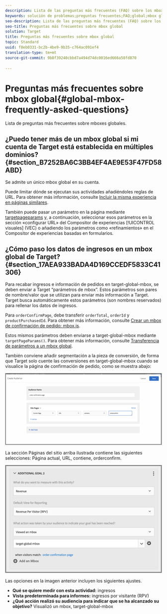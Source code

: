 ```yaml
---
description: Lista de las preguntas más frecuentes (FAQ) sobre los mboxes globales.
keywords: solución de problemas;preguntas frecuentes;FAQ;global;mbox global
seo-description: Lista de las preguntas más frecuentes (FAQ) sobre los mboxes globales.
seo-title: Preguntas más frecuentes sobre mbox global
solution: Target
title: Preguntas más frecuentes sobre mbox global
topic: Standard
uuid: f8eb0331-bc2b-4be9-9b35-c764ac091ef4
translation-type: tm+mt
source-git-commit: 9b8f39240cbbd7a494d74dc0016ed666a58fd870

---
```



# Preguntas más frecuentes sobre mbox global{#global-mbox-frequently-asked-questions}

Lista de preguntas más frecuentes sobre mboxes globales.

## ¿Puedo tener más de un mbox global si mi cuenta de Target está establecida en múltiples dominios?{#section_B7252BA6C3BB4EF4AE9E53F47FD58ABD}

Se admite un único mbox global en su cuenta.

Puede limitar dónde se ejecutan sus actividades añadiéndoles reglas de URL. Para obtener más información, consulte   [Incluir la misma experiencia en páginas similares](../../../c-experiences/c-visual-experience-composer/temtest.md#task_2539D51A18044F82B0D9895636546781).

También puede pasar un parámetro en la página mediante [targetpageparams](/help/c-implementing-target/c-implementing-target-for-client-side-web/targetpageparams.md) y, a continuación, seleccionar esos parámetros en la sección «configurar URL» del Compositor de experiencias [!UICONTROL visuales] (VEC) o añadiendo los parámetros como «refinamientos» en el Compositor de experiencias basadas en formularios.

## ¿Cómo paso los datos de ingresos en un mbox global de Target?{#section_17AEA933BADA4D169CCEDF5833C41306}

Para recabar ingresos e información de pedidos en target-global-mbox, se deben enviar a Target “parámetros de mbox”. Estos parámetros son pares de nombre/valor que se utilizan para enviar más información a Target. Target busca automáticamente estos parámetros (son nombres reservados) para rellenar los datos de ingresos.

Para `orderConfirmPage`, debe transferir `orderTotal`, `orderId` y `productPurchasedId`. Para obtener más información, consulte [Crear un mbox de confirmación de pedido: mbox.js](../../../c-implementing-target/c-implementing-target-for-client-side-web/t-mbox-download/orderconfirm-create.md#task_0036D5F6C062442788BB55E872816D82).

Estos mismos parámetros deben enviarse a target-global-mbox mediante `targetPageParams()`. Para obtener más información, consulte [Transferencia de parámetros a un mbox global](../../../c-implementing-target/c-implementing-target-for-client-side-web/t-mbox-download/c-understanding-global-mbox/pass-parameters-to-global-mbox.md#concept_33362A04146C4E3C8E7089B65F38B5E5).

También conviene añadir segmentación a la pieza de conversión, de forma que Target solo cuente las conversiones en target-global-mbox cuando se visualice la página de confirmación de pedido, como se muestra abajo:

![](assets/revenue1.png)

La sección Páginas del sitio arriba ilustrada contiene las siguientes selecciones: Página actual, URL, contiene, orderconfirm.

![](assets/revenue2.png)

Las opciones en la imagen anterior incluyen los siguientes ajustes.

* **Qué se quiere medir con esta actividad:** ingresos
* **Vista predeterminada para informes:** ingresos por visitante (RPV)
* **¿Qué acción realizó su audiencia para indicar que se ha alcanzado su objetivo?** Visualizó un mbox, target-global-mbox